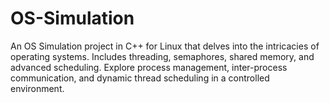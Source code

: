 # OS-Simulation
An OS Simulation project in C++ for Linux that delves into the intricacies of operating systems. Includes threading, semaphores, shared memory, and advanced scheduling. Explore process management, inter-process communication, and dynamic thread scheduling in a controlled environment.
